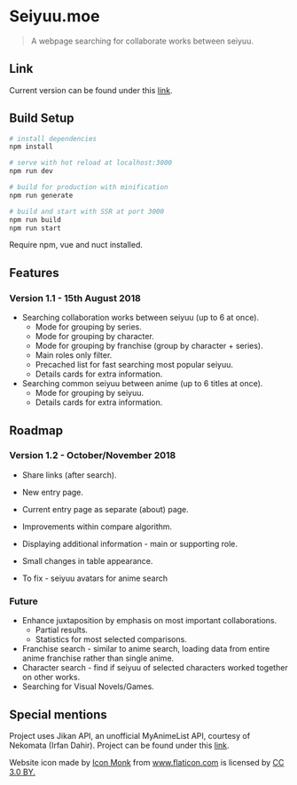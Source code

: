 # Seiyuu.moe

> A webpage searching for collaborate works between seiyuu.

## Link

Current version can be found under this [link](https://seiyuu.moe).

## Build Setup

``` bash
# install dependencies
npm install

# serve with hot reload at localhost:3000
npm run dev

# build for production with minification
npm run generate

# build and start with SSR at port 3000
npm run build
npm run start
```

Require npm, vue and nuct installed.

## Features

### Version 1.1 - 15th August 2018

* Searching collaboration works between seiyuu (up to 6 at once).
    * Mode for grouping by series.
    * Mode for grouping by character.
    * Mode for grouping by franchise (group by character + series).
    * Main roles only filter.
    * Precached list for fast searching most popular seiyuu.
    * Details cards for extra information.
* Searching common seiyuu between anime (up to 6 titles at once).
    * Mode for grouping by seiyuu.
    * Details cards for extra information.

## Roadmap

### Version 1.2 - October/November 2018

* Share links (after search).
* New entry page.
* Current entry page as separate (about) page.
* Improvements within compare algorithm.
* Displaying additional information - main or supporting role.
* Small changes in table appearance.

* To fix - seiyuu avatars for anime search

### Future

* Enhance juxtaposition by emphasis on most important collaborations.
    * Partial results.
    * Statistics for most selected comparisons.
* Franchise search - similar to anime search, loading data from entire anime franchise rather than single anime.
* Character search - find if seiyuu of selected characters worked together on other works.
* Searching for Visual Novels/Games.
  
## Special mentions

Project uses Jikan API, an unofficial MyAnimeList API, courtesy of Nekomata (Irfan Dahir). Project can be found under this [link](https://github.com/jikan-me/jikan/).
<div>Website icon made by <a href="https://www.flaticon.com/authors/icon-monk" title="Icon Monk">Icon Monk</a> from <a href="https://www.flaticon.com/" title="Flaticon">www.flaticon.com</a> is licensed by <a href="http://creativecommons.org/licenses/by/3.0/" title="Creative Commons BY 3.0" target="_blank">CC 3.0 BY.</a></div>